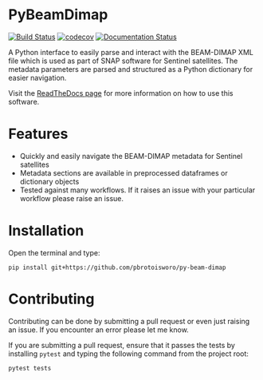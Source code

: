 # PyBeamDimap
[![Build Status](https://app.travis-ci.com/pbrotoisworo/py-beam-dimap.svg?branch=main)](https://app.travis-ci.com/pbrotoisworo/py-beam-dimap)
[![codecov](https://codecov.io/gh/pbrotoisworo/py-beam-dimap/branch/main/graph/badge.svg?token=3FB366IFP7)](https://codecov.io/gh/pbrotoisworo/py-beam-dimap)
[![Documentation Status](https://readthedocs.org/projects/py-beam-dimap/badge/?version=latest)](https://py-beam-dimap.readthedocs.io/en/latest/?badge=latest)

A Python interface to easily parse and interact with the BEAM-DIMAP XML file which is used as part of SNAP software for
Sentinel satellites. The metadata parameters are parsed and structured as a Python dictionary for easier navigation.

Visit the [ReadTheDocs page](https://py-beam-dimap.readthedocs.io/en/latest/index.html) for more information on how to 
use this software. 

# Features
* Quickly and easily navigate the BEAM-DIMAP metadata for Sentinel satellites
* Metadata sections are available in preprocessed dataframes or dictionary objects
* Tested against many workflows. If it raises an issue with your particular workflow please raise an issue. 

# Installation
Open the terminal and type:
```
pip install git+https://github.com/pbrotoisworo/py-beam-dimap
```

# Contributing
Contributing can be done by submitting a pull request or even just raising an issue. If you encounter an error
please let me know.

If you are submitting a pull request, ensure that it passes the tests by installing `pytest` and typing the
following command from the project root:
```
pytest tests
``` 